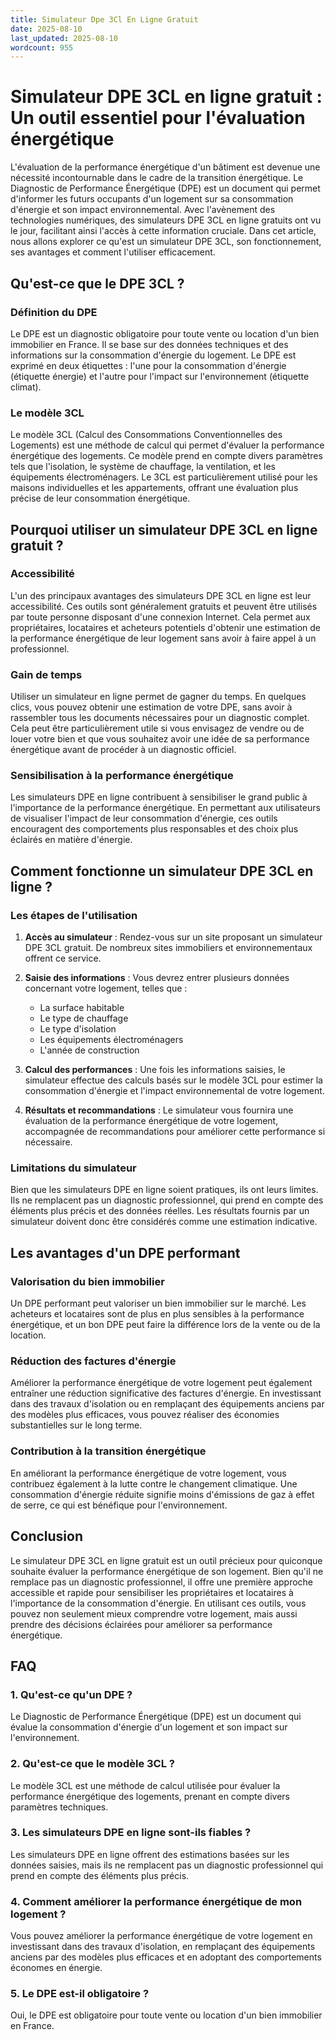 ```yaml
---
title: Simulateur Dpe 3Cl En Ligne Gratuit
date: 2025-08-10
last_updated: 2025-08-10
wordcount: 955
---
```


# Simulateur DPE 3CL en ligne gratuit : Un outil essentiel pour l'évaluation énergétique

L'évaluation de la performance énergétique d'un bâtiment est devenue une nécessité incontournable dans le cadre de la transition énergétique. Le Diagnostic de Performance Énergétique (DPE) est un document qui permet d'informer les futurs occupants d'un logement sur sa consommation d'énergie et son impact environnemental. Avec l'avènement des technologies numériques, des simulateurs DPE 3CL en ligne gratuits ont vu le jour, facilitant ainsi l'accès à cette information cruciale. Dans cet article, nous allons explorer ce qu'est un simulateur DPE 3CL, son fonctionnement, ses avantages et comment l'utiliser efficacement.

## Qu'est-ce que le DPE 3CL ?

### Définition du DPE

Le DPE est un diagnostic obligatoire pour toute vente ou location d'un bien immobilier en France. Il se base sur des données techniques et des informations sur la consommation d'énergie du logement. Le DPE est exprimé en deux étiquettes : l'une pour la consommation d'énergie (étiquette énergie) et l'autre pour l'impact sur l'environnement (étiquette climat).

### Le modèle 3CL

Le modèle 3CL (Calcul des Consommations Conventionnelles des Logements) est une méthode de calcul qui permet d'évaluer la performance énergétique des logements. Ce modèle prend en compte divers paramètres tels que l'isolation, le système de chauffage, la ventilation, et les équipements électroménagers. Le 3CL est particulièrement utilisé pour les maisons individuelles et les appartements, offrant une évaluation plus précise de leur consommation énergétique.

## Pourquoi utiliser un simulateur DPE 3CL en ligne gratuit ?

### Accessibilité

L'un des principaux avantages des simulateurs DPE 3CL en ligne est leur accessibilité. Ces outils sont généralement gratuits et peuvent être utilisés par toute personne disposant d'une connexion Internet. Cela permet aux propriétaires, locataires et acheteurs potentiels d'obtenir une estimation de la performance énergétique de leur logement sans avoir à faire appel à un professionnel.

### Gain de temps

Utiliser un simulateur en ligne permet de gagner du temps. En quelques clics, vous pouvez obtenir une estimation de votre DPE, sans avoir à rassembler tous les documents nécessaires pour un diagnostic complet. Cela peut être particulièrement utile si vous envisagez de vendre ou de louer votre bien et que vous souhaitez avoir une idée de sa performance énergétique avant de procéder à un diagnostic officiel.

### Sensibilisation à la performance énergétique

Les simulateurs DPE en ligne contribuent à sensibiliser le grand public à l'importance de la performance énergétique. En permettant aux utilisateurs de visualiser l'impact de leur consommation d'énergie, ces outils encouragent des comportements plus responsables et des choix plus éclairés en matière d'énergie.

## Comment fonctionne un simulateur DPE 3CL en ligne ?

### Les étapes de l'utilisation

1. **Accès au simulateur** : Rendez-vous sur un site proposant un simulateur DPE 3CL gratuit. De nombreux sites immobiliers et environnementaux offrent ce service.
   
2. **Saisie des informations** : Vous devrez entrer plusieurs données concernant votre logement, telles que :
   - La surface habitable
   - Le type de chauffage
   - Le type d'isolation
   - Les équipements électroménagers
   - L'année de construction

3. **Calcul des performances** : Une fois les informations saisies, le simulateur effectue des calculs basés sur le modèle 3CL pour estimer la consommation d'énergie et l'impact environnemental de votre logement.

4. **Résultats et recommandations** : Le simulateur vous fournira une évaluation de la performance énergétique de votre logement, accompagnée de recommandations pour améliorer cette performance si nécessaire.

### Limitations du simulateur

Bien que les simulateurs DPE en ligne soient pratiques, ils ont leurs limites. Ils ne remplacent pas un diagnostic professionnel, qui prend en compte des éléments plus précis et des données réelles. Les résultats fournis par un simulateur doivent donc être considérés comme une estimation indicative.

## Les avantages d'un DPE performant

### Valorisation du bien immobilier

Un DPE performant peut valoriser un bien immobilier sur le marché. Les acheteurs et locataires sont de plus en plus sensibles à la performance énergétique, et un bon DPE peut faire la différence lors de la vente ou de la location.

### Réduction des factures d'énergie

Améliorer la performance énergétique de votre logement peut également entraîner une réduction significative des factures d'énergie. En investissant dans des travaux d'isolation ou en remplaçant des équipements anciens par des modèles plus efficaces, vous pouvez réaliser des économies substantielles sur le long terme.

### Contribution à la transition énergétique

En améliorant la performance énergétique de votre logement, vous contribuez également à la lutte contre le changement climatique. Une consommation d'énergie réduite signifie moins d'émissions de gaz à effet de serre, ce qui est bénéfique pour l'environnement.

## Conclusion

Le simulateur DPE 3CL en ligne gratuit est un outil précieux pour quiconque souhaite évaluer la performance énergétique de son logement. Bien qu'il ne remplace pas un diagnostic professionnel, il offre une première approche accessible et rapide pour sensibiliser les propriétaires et locataires à l'importance de la consommation d'énergie. En utilisant ces outils, vous pouvez non seulement mieux comprendre votre logement, mais aussi prendre des décisions éclairées pour améliorer sa performance énergétique.

## FAQ

### 1. Qu'est-ce qu'un DPE ?

Le Diagnostic de Performance Énergétique (DPE) est un document qui évalue la consommation d'énergie d'un logement et son impact sur l'environnement.

### 2. Qu'est-ce que le modèle 3CL ?

Le modèle 3CL est une méthode de calcul utilisée pour évaluer la performance énergétique des logements, prenant en compte divers paramètres techniques.

### 3. Les simulateurs DPE en ligne sont-ils fiables ?

Les simulateurs DPE en ligne offrent des estimations basées sur les données saisies, mais ils ne remplacent pas un diagnostic professionnel qui prend en compte des éléments plus précis.

### 4. Comment améliorer la performance énergétique de mon logement ?

Vous pouvez améliorer la performance énergétique de votre logement en investissant dans des travaux d'isolation, en remplaçant des équipements anciens par des modèles plus efficaces et en adoptant des comportements économes en énergie.

### 5. Le DPE est-il obligatoire ?

Oui, le DPE est obligatoire pour toute vente ou location d'un bien immobilier en France.